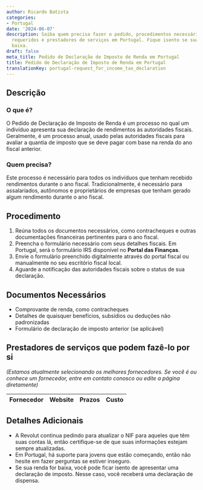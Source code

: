 ```yaml
---
author: Ricardo Batista
categories:
- Portugal
date: '2024-06-07'
description: Saiba quem precisa fazer o pedido, procedimentos necessários, documentos
  requeridos e prestadores de serviços em Portugal. Fique isento se sua renda for
  baixa.
draft: false
meta_title: Pedido de Declaração de Imposto de Renda em Portugal
title: Pedido de Declaração de Imposto de Renda em Portugal
translationKey: portugal-request_for_income_tax_declaration
---
```



## Descrição
### O que é?
O Pedido de Declaração de Imposto de Renda é um processo no qual um indivíduo apresenta sua declaração de rendimentos às autoridades fiscais. Geralmente, é um processo anual, usado pelas autoridades fiscais para avaliar a quantia de imposto que se deve pagar com base na renda do ano fiscal anterior.

### Quem precisa?
Este processo é necessário para todos os indivíduos que tenham recebido rendimentos durante o ano fiscal. Tradicionalmente, é necessário para assalariados, autônomos e proprietários de empresas que tenham gerado algum rendimento durante o ano fiscal.

## Procedimento
1. Reúna todos os documentos necessários, como contracheques e outras documentações financeiras pertinentes para o ano fiscal.
2. Preencha o formulário necessário com seus detalhes fiscais. Em Portugal, será o formulário IRS disponível no **Portal das Finanças**.
3. Envie o formulário preenchido digitalmente através do portal fiscal ou manualmente no seu escritório fiscal local.
4. Aguarde a notificação das autoridades fiscais sobre o status de sua declaração.

## Documentos Necessários
- Comprovante de renda, como contracheques
- Detalhes de quaisquer benefícios, subsídios ou deduções não padronizadas
- Formulário de declaração de imposto anterior (se aplicável)

## Prestadores de serviços que podem fazê-lo por si
_(Estamos atualmente selecionando os melhores fornecedores. Se você é ou conhece um fornecedor, entre em contato conosco ou edite a página diretamente)_

| Fornecedor      |     Website     |     Prazos       |       Custo      |
| --------------- | --------------- |  :-------------: | :-------------: |

## Detalhes Adicionais
- A Revolut continua pedindo para atualizar o NIF para aqueles que têm suas contas lá, então certifique-se de que suas informações estejam sempre atualizadas.
- Em Portugal, há suporte para jovens que estão começando, então não hesite em fazer perguntas se estiver inseguro.
- Se sua renda for baixa, você pode ficar isento de apresentar uma declaração de imposto. Nesse caso, você receberá uma declaração de dispensa.